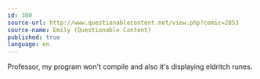 ```yaml
---
id: 380
source-url: http://www.questionablecontent.net/view.php?comic=2853
source-name: Emily (Questionable Content)
published: true
language: en
---
```

Professor, my program won't compile and also it's displaying eldritch runes.

